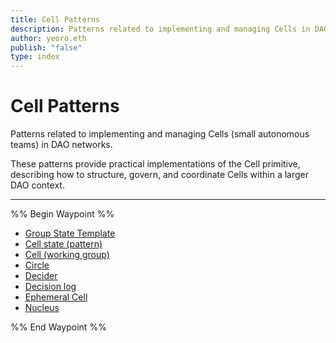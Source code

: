 ```yaml
---
title: Cell Patterns
description: Patterns related to implementing and managing Cells in DAO networks
author: yeoro.eth
publish: "false"
type: index
---
```


# Cell Patterns

Patterns related to implementing and managing Cells (small autonomous teams) in DAO networks.

These patterns provide practical implementations of the Cell primitive, describing how to structure, govern, and coordinate Cells within a larger DAO context.

---

%% Begin Waypoint %%
- [Group State Template](./cell-state-template.md)
- [Cell state (pattern)](./cell-state.md)
- [Cell (working group)](./cell-working-group.md)
- [Circle](./circle.md)
- [Decider](./decider.md)
- [Decision log](./decision-log.md)
- [Ephemeral Cell](./ephemeral-cell.md)
- [Nucleus](./nucleus.md)

%% End Waypoint %%
